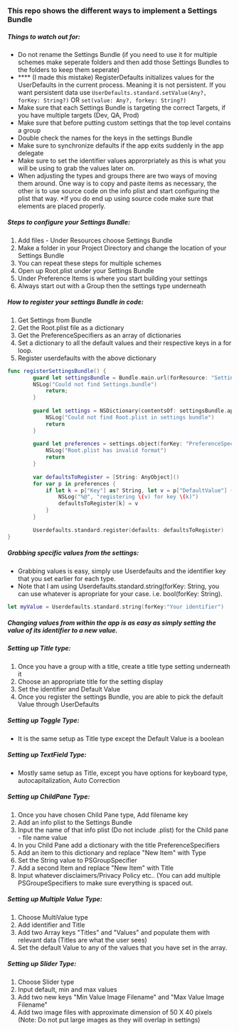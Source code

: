 ### This repo shows the different ways to implement a Settings Bundle

##### Things to watch out for:
- Do not rename the Settings Bundle (if you need to use it for multiple schemes make seperate folders and then add those Settings Bundles to the folders to keep them seperate)
- **** (I made this mistake) RegisterDefaults initializes values for the UserDefaults in the current process. Meaning it is not persistent. If you want persistent data use `UserDefaults.standard.setValue(Any?, forKey: String?)` OR `set(value: Any?, forkey: String?)`
- Make sure that each Settings Bundle is targeting the correct Targets, if you have multiple targets (Dev, QA, Prod)
- Make sure that before putting custom settings that the top level contains a group
- Double check the names for the keys in the settings Bundle
- Make sure to synchronize defaults if the app exits suddenly in the app delegate
- Make sure to set the identifier values approrpriately as this is what you will be using to grab the values later on.
- When adjusting the types and groups there are two ways of moving them around. One way is to copy and paste items as necessary, the other is to use source code on the info plist and start configuring the plist that way. *If you do end up using source code make sure that elements are placed properly.

##### Steps to configure your Settings Bundle:
1. Add files - Under Resources choose Settings Bundle
2. Make a folder in your Project Directory and change the location of your Settings Bundle
3. You can repeat these steps for multiple schemes
4. Open up Root.plist under your Settings Bundle
5. Under Preference Items is where you start building your settings
6. Always start out with a Group then the settings type underneath

##### How to register your settings Bundle in code:
1. Get Settings from Bundle
2. Get the Root.plist file as a dictionary
3. Get the PreferenceSpecifiers as an array of dictionaries
4. Set a dictionary to all the default values and their respective keys in a for loop.
5. Register userdefaults with the above dictionary

```swift
func registerSettingsBundle() {
        guard let settingsBundle = Bundle.main.url(forResource: "Settings", withExtension:"bundle") else {
        NSLog("Could not find Settings.bundle")
            return;
        }
        
        guard let settings = NSDictionary(contentsOf: settingsBundle.appendingPathComponent("Root.plist")) else {
            NSLog("Could not find Root.plist in settings bundle")
            return
        }
        
        guard let preferences = settings.object(forKey: "PreferenceSpecifiers") as? [[String: AnyObject]] else {
            NSLog("Root.plist has invalid format")
            return
        }
        
        var defaultsToRegister = [String: AnyObject]()
        for var p in preferences {
            if let k = p["Key"] as? String, let v = p["DefaultValue"] {
                NSLog("%@", "registering \(v) for key \(k)")
                defaultsToRegister[k] = v
            }
        }
        
        Userdefaults.standard.register(defaults: defaultsToRegister)
}
```

##### Grabbing specific values from the settings:
- Grabbing values is easy, simply use Userdefaults and the identifier key that you set earlier for each type. 
- Note that I am using Userdefaults.standard.string(forKey: String, you can use whatever is apropriate for your case. i.e. bool(forKey: String).

```Swift
let myValue = Userdefaults.standard.string(forKey:"Your identifier")
```
##### Changing values from within the app is as easy as simply setting the value of its identifier to a new value.


##### Setting up Title type:
1. Once you have a group with a title, create a title type setting underneath it
2. Choose an appropriate title for the setting display
3. Set the identifier and Default Value
4. Once you register the settings Bundle, you are able to pick the default Value through UserDefaults

##### Setting up Toggle Type:
- It is the same setup as Title type except the Default Value is a boolean

##### Setting up TextField Type:
- Mostly same setup as Title, except you have options for keyboard type, autocapitalization, Auto Correction

##### Setting up ChildPane Type:
1. Once you have chosen Child Pane type, Add filename key
2. Add an info plist to the Settings Bundle
3. Input the name of that info plist (Do not include .plist) for the Child pane - file name value
4. In you Child Pane add a dictionary with the title PreferenceSpecifiers
5. Add an item to this dictionary and replace "New Item" with Type
6. Set the String value to PSGroupSpecifier
7. Add a second Item and replace "New Item" with Title
8. Input whatever disclaimers/Privacy Policy etc.. (You can add multiple PSGroupeSpecifiers to make sure everything is spaced out.

##### Setting up Multiple Value Type:
1. Choose MultiValue type
2. Add identifier and Title
3. Add two Array keys "Titles" and "Values" and populate them with relevant data (Titles are what the user sees)
4. Set the default Value to any of the values that you have set in the array.

##### Setting up Slider Type:
1. Choose Slider type
2. Input default, min and max values
3. Add two new keys "Min Value Image Filename" and "Max Value Image Filename"
4. Add two image files with approximate dimension of 50 X 40 pixels (Note: Do not put large images as they will overlap in settings)
